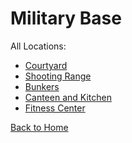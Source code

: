 # Military Base

All Locations:
* [Courtyard](https://sonic4999.github.io/PD-Season-2-Archive/base/Danganronpa_%20Prospective%20Despair%20-%20Military%20Base%20(KG)%20-%20courtyard%20%5B846577430759473162%5D.html)
* [Shooting Range](https://sonic4999.github.io/PD-Season-2-Archive/base/Danganronpa_%20Prospective%20Despair%20-%20Military%20Base%20(KG)%20-%20shooting-range%20%5B846577456973348884%5D.html)
* [Bunkers](https://sonic4999.github.io/PD-Season-2-Archive/base/Danganronpa_%20Prospective%20Despair%20-%20Military%20Base%20(KG)%20-%20bunkers%20%5B846577646438711296%5D.html)
* [Canteen and Kitchen](https://sonic4999.github.io/PD-Season-2-Archive/base/Danganronpa_%20Prospective%20Despair%20-%20Military%20Base%20(KG)%20-%20canteen-kitchen%20%5B846577767612153856%5D.html)
* [Fitness Center](https://sonic4999.github.io/PD-Season-2-Archive/base/Danganronpa_%20Prospective%20Despair%20-%20Military%20Base%20(KG)%20-%20fitness-center%20%5B846577942968795176%5D.html)

[Back to Home](https://sonic4999.github.io/PD-Season-2-Archive/)
